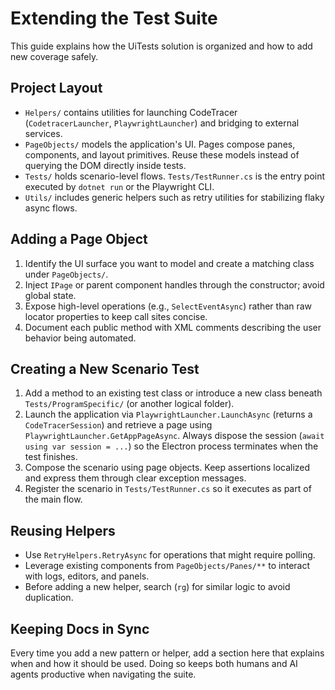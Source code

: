 # Extending the Test Suite

This guide explains how the UiTests solution is organized and how to add new coverage safely.

## Project Layout

- `Helpers/` contains utilities for launching CodeTracer (`CodetracerLauncher`, `PlaywrightLauncher`) and bridging to external services.
- `PageObjects/` models the application's UI. Pages compose panes, components, and layout primitives. Reuse these models instead of querying the DOM directly inside tests.
- `Tests/` holds scenario-level flows. `Tests/TestRunner.cs` is the entry point executed by `dotnet run` or the Playwright CLI.
- `Utils/` includes generic helpers such as retry utilities for stabilizing flaky async flows.

## Adding a Page Object

1. Identify the UI surface you want to model and create a matching class under `PageObjects/`.
2. Inject `IPage` or parent component handles through the constructor; avoid global state.
3. Expose high-level operations (e.g., `SelectEventAsync`) rather than raw locator properties to keep call sites concise.
4. Document each public method with XML comments describing the user behavior being automated.

## Creating a New Scenario Test

1. Add a method to an existing test class or introduce a new class beneath `Tests/ProgramSpecific/` (or another logical folder).
2. Launch the application via `PlaywrightLauncher.LaunchAsync` (returns a `CodeTracerSession`) and retrieve a page using `PlaywrightLauncher.GetAppPageAsync`. Always dispose the session (`await using var session = ...`) so the Electron process terminates when the test finishes.
3. Compose the scenario using page objects. Keep assertions localized and express them through clear exception messages.
4. Register the scenario in `Tests/TestRunner.cs` so it executes as part of the main flow.

## Reusing Helpers

- Use `RetryHelpers.RetryAsync` for operations that might require polling.
- Leverage existing components from `PageObjects/Panes/**` to interact with logs, editors, and panels.
- Before adding a new helper, search (`rg`) for similar logic to avoid duplication.

## Keeping Docs in Sync

Every time you add a new pattern or helper, add a section here that explains when and how it should be used. Doing so keeps both humans and AI agents productive when navigating the suite.
